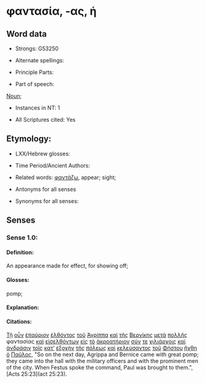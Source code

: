 # φαντασία, -ας, ἡ

<!-- Status: S2=NeedsFinalCheck -->
<!-- Lexica used for edits: BDAG, FFM, LN, A-S -->

## Word data

* Strongs: G53250

* Alternate spellings:

* Principle Parts: 

* Part of speech: 

[Noun](http://ugg.readthedocs.io/en/latest/noun.html); 

* Instances in NT: 1

* All Scriptures cited: Yes

## Etymology: 

* LXX/Hebrew glosses: 

* Time Period/Ancient Authors: 

* Related words: [φαντάζω](../G53240/01.md), appear; sight;

* Antonyms for all senses

* Synonyms for all senses: 

## Senses 

### Sense 1.0:

#### Definition: 

An appearance made for effect, for showing off;

#### Glosses:

 pomp; 

#### Explanation:

#### Citations:

[Τῇ](../G35880/01.md) [οὖν](../G37670/01.md) [ἐπαύριον](../G18870/01.md) [ἐλθόντος](../G20640/01.md) [τοῦ](../G35880/01.md) [Ἀγρίππα](../G00670/01.md) [καὶ](../G25320/01.md) [τῆς](../G35880/01.md) [Βερνίκης](../G09590/01.md) [μετὰ](../G33260/01.md) [πολλῆς](../G41830/01.md) φαντασίας [καὶ](../G25320/01.md) [εἰσελθόντων](../G15250/01.md) [εἰς](../G15190/01.md) [τὸ](../G35880/01.md) [ἀκροατήριον](../G02010/01.md) [σύν](../G48620/01.md) [τε](../G50370/01.md) [χιλιάρχοις](../G55060/01.md) [καὶ](../G25320/01.md) [ἀνδράσιν](../G04350/01.md) [τοῖς](../G35880/01.md) [κατ’](../G25960/01.md) [ἐξοχὴν](../G18510/01.md) [τῆς](../G35880/01.md) [πόλεως](../G41720/01.md) [καὶ](../G25320/01.md) [κελεύσαντος](../G27530/01.md) [τοῦ](../G35880/01.md) [Φήστου](../G53470/01.md) [ἤχθη](../G00710/01.md) [ὁ](../G35880/01.md) [Παῦλος](../G39720/01.md), 
"So on the next day, Agrippa and Bernice came with great pomp; they came into the hall with the military officers and with the prominent men of the city. When Festus spoke the command, Paul was brought to them.", 
[Acts 25:23](act 25:23). 



